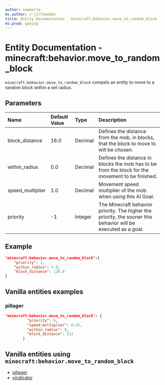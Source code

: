 ```yaml
---
author: mammerla
ms.author: v-jillheaden
title: Entity Documentation - minecraft:behavior.move_to_random_block
ms.prod: gaming
---
```


# Entity Documentation - minecraft:behavior.move_to_random_block

`minecraft:behavior.move_to_random_block` compels an entity to move to a random block within a set radius.

## Parameters

|Name |Default Value  |Type  |Description  |
|:----------|:----------|:----------|:----------|
|block_distance| 16.0| Decimal| Defines the distance from the mob, in blocks, that the block to move to will be chosen. |
|within_radius| 0.0| Decimal|Defines the distance in blocks the mob has to be from the block for the movement to be finished. |
| speed_multiplier| 1.0| Decimal| Movement speed multiplier of the mob when using this AI Goal. |
|priority| -1| Integer| The Minecraft behavior priority. The higher the priority, the sooner this behavior will be executed as a goal. |



## Example

```json
"minecraft:behavior.move_to_random_block":{
    "priority": 2,
    "within_radius": 5.0,
    "block_distance": 128.0
}
```

## Vanilla entities examples

### pillager

```json
"minecraft:behavior.move_to_random_block": {
          "priority": 6,
          "speed_multiplier": 0.55,
          "within_radius": 8,
          "block_distance": 512
        }
```

## Vanilla entities using `minecraft:behavior.move_to_random_block`

- [pillager](../../../../Source/VanillaBehaviorPack_Snippets/entities/pillager.md)
- [vindicator](../../../../Source/VanillaBehaviorPack_Snippets/entities/vindicator.md)
